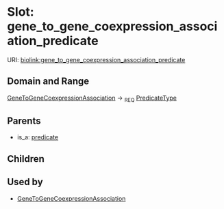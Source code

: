 
# Slot: gene_to_gene_coexpression_association_predicate




URI: [biolink:gene_to_gene_coexpression_association_predicate](https://w3id.org/biolink/vocab/gene_to_gene_coexpression_association_predicate)


## Domain and Range

[GeneToGeneCoexpressionAssociation](GeneToGeneCoexpressionAssociation.md) ->  <sub>REQ</sub> [PredicateType](types/PredicateType.md)

## Parents

 *  is_a: [predicate](predicate.md)

## Children


## Used by

 * [GeneToGeneCoexpressionAssociation](GeneToGeneCoexpressionAssociation.md)
